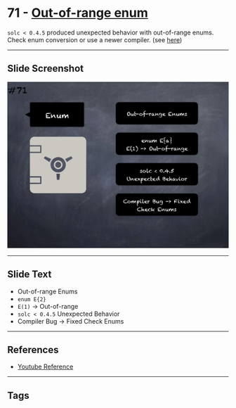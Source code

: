 # 71 - [Out-of-range enum](Out-of-range%20enum.md)

`solc < 0.4.5` produced unexpected behavior with out-of-range enums. Check enum conversion or use a newer compiler. (see [here](https://github.com/crytic/slither/wiki/Detector-Documentation#dangerous-enum-conversion))
___
## Slide Screenshot
![071.png](../../images/4.Pitfalls%20and%20Best%20Practices%20101/071.png)
___
## Slide Text
- Out-of-range Enums
- `enum E{2}`
- `E(1)` -> Out-of-range
- `solc < 0.4.5` Unexpected Behavior
- Compiler Bug -> Fixed Check Enums
___
## References
- [Youtube Reference](https://youtu.be/byA3MLLiKMM?t=539)
___
## Tags
